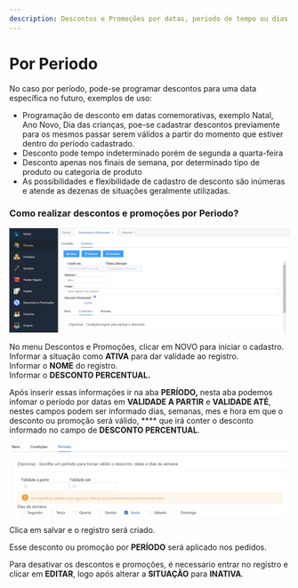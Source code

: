 ```yaml
---
description: Descontos e Promoções por datas, periodo de tempo ou dias da semana.
---
```


# Por Periodo

No caso por período, pode-se programar descontos para uma data específica no futuro, exemplos de uso:

* Programação de desconto em datas comemorativas, exemplo Natal, Ano Novo, Dia das crianças, poe-se cadastrar descontos previamente para os mesmos passar serem válidos a partir do momento que estiver dentro do período cadastrado.
* Desconto pode tempo indeterminado porém de segunda a quarta-feira
* Desconto apenas nos finais de semana, por determinado tipo de produto ou categoria de produto
* As possibilidades e flexibilidade de cadastro de desconto são inúmeras e atende as dezenas de situações geralmente utilizadas.

### **Como realizar descontos e promoções por Periodo?**

![](<../../../.gitbook/assets/image (35).png>)

No menu Descontos e Promoções, clicar em NOVO para iniciar o cadastro.\
Informar a situação como **ATIVA** para dar validade ao registro.\
Informar o **NOME** do registro.\
Informar o **DESCONTO PERCENTUAL.**

Após inserir essas informações ir na aba **PERÍODO,** nesta aba podemos infomar o período por datas em **VALIDADE A PARTIR** e  **VALIDADE ATÉ**, nestes campos podem ser informado dias, semanas, mes e hora em que o desconto ou promoção será válido, **** que irá conter o desconto informado no campo de **DESCONTO PERCENTUAL**.

![](<../../../.gitbook/assets/image (38).png>)

Clica em salvar e o registro será criado.

Esse desconto ou promoção por **PERÍODO** será aplicado nos pedidos.

Para desativar os descontos e promoções, é necessario entrar no registro e clicar em **EDITAR**, logo após alterar a **SITUAÇÃO** para **INATIVA**.
